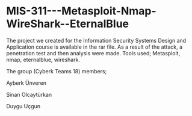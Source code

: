 # MIS-311---Metasploit-Nmap-WireShark--EternalBlue


The project we created for the Information Security Systems Design and Application course is available in the rar file. As a result of the attack, a penetration test and then analysis were made. Tools used; Metasploit, nmap, eternalblue, wireshark. 


The group (Cyberk Teams 18) members;

Ayberk Ünveren

Sinan Olcaytürkan

Duygu Uçgun 

